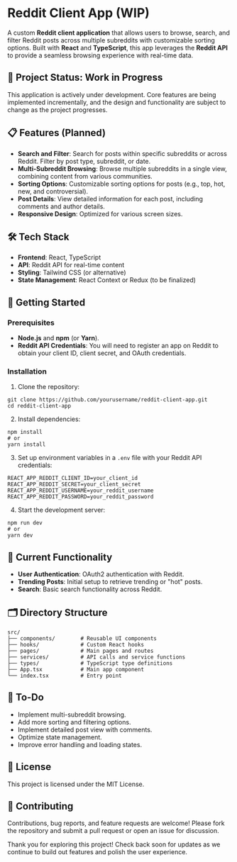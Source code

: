 # Reddit Client App (WIP)

A custom **Reddit client application** that allows users to browse, search, and filter Reddit posts across multiple subreddits with customizable sorting options. Built with **React** and **TypeScript**, this app leverages the **Reddit API** to provide a seamless browsing experience with real-time data.

## 🚧 Project Status: Work in Progress

This application is actively under development. Core features are being implemented incrementally, and the design and functionality are subject to change as the project progresses.

## 📋 Features (Planned)

- **Search and Filter**: Search for posts within specific subreddits or across Reddit. Filter by post type, subreddit, or date.
- **Multi-Subreddit Browsing**: Browse multiple subreddits in a single view, combining content from various communities.
- **Sorting Options**: Customizable sorting options for posts (e.g., top, hot, new, and controversial).
- **Post Details**: View detailed information for each post, including comments and author details.
- **Responsive Design**: Optimized for various screen sizes.

## 🛠️ Tech Stack

- **Frontend**: React, TypeScript
- **API**: Reddit API for real-time content
- **Styling**: Tailwind CSS (or alternative)
- **State Management**: React Context or Redux (to be finalized)

## 🚀 Getting Started

### Prerequisites

- **Node.js** and **npm** (or **Yarn**).
- **Reddit API Credentials**: You will need to register an app on Reddit to obtain your client ID, client secret, and OAuth credentials.

### Installation
1. Clone the repository:
```
git clone https://github.com/yourusername/reddit-client-app.git
cd reddit-client-app
```

2. Install dependencies:
```
npm install
# or
yarn install
```

3. Set up environment variables in a `.env` file with your Reddit API credentials:
```
REACT_APP_REDDIT_CLIENT_ID=your_client_id
REACT_APP_REDDIT_SECRET=your_client_secret
REACT_APP_REDDIT_USERNAME=your_reddit_username
REACT_APP_REDDIT_PASSWORD=your_reddit_password
```

4. Start the development server:
```
npm run dev
# or
yarn dev
```

## 🔧 Current Functionality

- **User Authentication**: OAuth2 authentication with Reddit.
- **Trending Posts**: Initial setup to retrieve trending or "hot" posts.
- **Search**: Basic search functionality across Reddit.

## 🗂 Directory Structure

```
src/
├── components/        # Reusable UI components
├── hooks/             # Custom React hooks
├── pages/             # Main pages and routes
├── services/          # API calls and service functions
├── types/             # TypeScript type definitions
├── App.tsx            # Main app component
└── index.tsx          # Entry point
```

## 📌 To-Do

- Implement multi-subreddit browsing.
- Add more sorting and filtering options.
- Implement detailed post view with comments.
- Optimize state management.
- Improve error handling and loading states.

## 📄 License

This project is licensed under the MIT License.

## 💬 Contributing

Contributions, bug reports, and feature requests are welcome! Please fork the repository and submit a pull request or open an issue for discussion.

Thank you for exploring this project! Check back soon for updates as we continue to build out features and polish the user experience.
